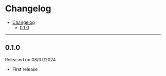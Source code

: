 # Changelog

- [Changelog](#changelog)
  - [0.1.0](#010)

---

## 0.1.0

Released on 08/07/2024

- First release
